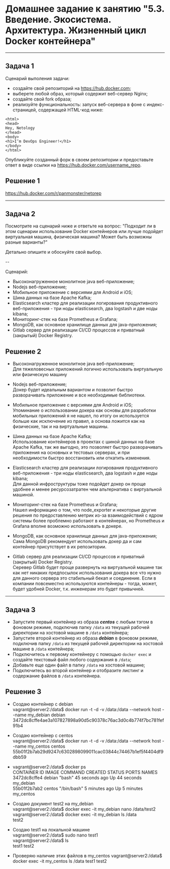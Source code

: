 
# Домашнее задание к занятию "5.3. Введение. Экосистема. Архитектура. Жизненный цикл Docker контейнера"

---
## Задача 1

Сценарий выполения задачи:

- создайте свой репозиторий на https://hub.docker.com;
- выберете любой образ, который содержит веб-сервер Nginx;
- создайте свой fork образа;
- реализуйте функциональность:
запуск веб-сервера в фоне с индекс-страницей, содержащей HTML-код ниже:
```
<html>
<head>
Hey, Netology
</head>
<body>
<h1>I’m DevOps Engineer!</h1>
</body>
</html>
```
Опубликуйте созданный форк в своем репозитории и предоставьте ответ в виде ссылки на https://hub.docker.com/username_repo.

## Решение 1

https://hub.docker.com/r/panmonster/netorep

---
## Задача 2

Посмотрите на сценарий ниже и ответьте на вопрос:
"Подходит ли в этом сценарии использование Docker контейнеров или лучше подойдет виртуальная машина, физическая машина? Может быть возможны разные варианты?"

Детально опишите и обоснуйте свой выбор.

--

Сценарий:

- Высоконагруженное монолитное java веб-приложение;
- Nodejs веб-приложение;
- Мобильное приложение c версиями для Android и iOS;
- Шина данных на базе Apache Kafka;
- Elasticsearch кластер для реализации логирования продуктивного веб-приложения - три ноды elasticsearch, два logstash и две ноды kibana;
- Мониторинг-стек на базе Prometheus и Grafana;
- MongoDB, как основное хранилище данных для java-приложения;
- Gitlab сервер для реализации CI/CD процессов и приватный (закрытый) Docker Registry.

## Решение 2

- Высоконагруженное монолитное java веб-приложение;  
Для тяжеловесных приложений логично использовать виртуальную или физическую машину

- Nodejs веб-приложение;  
Докер будет идеальным вариантом и позволит быстро разворачивать приложение и все необходимые библиотеки.

- Мобильное приложение c версиями для Android и iOS;  
Упоминание о использовании докера как основы для разработки мобильных приложений я не нашел, по итогу он используется больше как исключение из правил, а основа ложится как на физические, так и на виртуальные машины.

- Шина данных на базе Apache Kafka;  
Использование контейнеров в проектах с шиной данных на базе Apache Kafka, так же выгодно, это позволяет быстро разворачивать приложения на основных и тестовых серверах, и при необходимости быстро восстановить или откатить изменения.

- Elasticsearch кластер для реализации логирования продуктивного веб-приложения - три ноды elasticsearch, два logstash и две ноды kibana;  
Для данной инфроструктуры тоже подойдет докер он проще удобнее и менее ресурсозатратен чем альтернатива с виртуальной машиной.

- Мониторинг-стек на базе Prometheus и Grafana;  
Нашел информацию о том, что node_exporter и некоторые другие решения по предоставлению метрик из-за взаимодействий с ядром системы более проблемно работают в контейнерах, но Prometheus и Grafana вполне возможно использовать в докере.

- MongoDB, как основное хранилище данных для java-приложения;  
Сама MongoDB рекомендует использовать докер да и сам контейнер присутствует в их репозитории.

- Gitlab сервер для реализации CI/CD процессов и приватный (закрытый) Docker Registry.  
Серевер Gitlab будет проще развернуть на виртуальной машине так как нет никаких предпосылок использования докера все что нужно для данного сервера это стабильный бекап и соединение.
Если в компании повсеместно используются контейнеры - тогда, может, будет удобней Docker, т.к. инженерам это будет привычней.

---
## Задача 3

- Запустите первый контейнер из образа ***centos*** c любым тэгом в фоновом режиме, подключив папку ```/data``` из текущей рабочей директории на хостовой машине в ```/data``` контейнера;
- Запустите второй контейнер из образа ***debian*** в фоновом режиме, подключив папку ```/data``` из текущей рабочей директории на хостовой машине в ```/data``` контейнера;
- Подключитесь к первому контейнеру с помощью ```docker exec``` и создайте текстовый файл любого содержания в ```/data```;
- Добавьте еще один файл в папку ```/data``` на хостовой машине;
- Подключитесь во второй контейнер и отобразите листинг и содержание файлов в ```/data``` контейнера.

## Решение 3

- Создаю контейнер с debian  
vagrant@server2:/data$ docker run -t -d -v /data:/data --network host --name my_debian debian  
3472dc8cffe4ae3a107827898a90d5c90378c76ac3d0c4b774f7bc781fef91b4  

- Создаю контейнер с centos  
vagrant@server2:/data$ docker run -t -d -v /data:/data --network host --name my_centos centos  
55b01f2b7ab29d9247c6302898099011cac03844c74467b1ef5f4404df9dbb59  

- vagrant@server2:/data$ docker ps  
CONTAINER ID   IMAGE     COMMAND       CREATED          STATUS          PORTS     NAMES  
3472dc8cffe4   debian    "bash"        45 seconds ago   Up 44 seconds             my_debian  
55b01f2b7ab2   centos    "/bin/bash"   5 minutes ago    Up 5 minutes              my_centos  

- Создаю документ test2 на my_debian  
vagrant@server2:/data$ docker exec -it my_debian nano /data/test2  
vagrant@server2:/data$ docker exec -it my_debian ls /data  
test2

- Создаю test1 на локальной машине  
vagrant@server2:/data$ sudo nano test1  
vagrant@server2:/data$ ls  
test1  test2

- Проверяю наличие этих файлов в my_centos
vagrant@server2:/data$ docker exec -it my_centos ls /data
test1  test2

